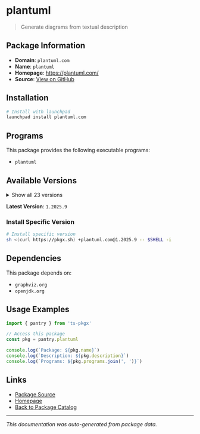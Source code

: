 # plantuml

> Generate diagrams from textual description

## Package Information

- **Domain**: `plantuml.com`
- **Name**: `plantuml`
- **Homepage**: https://plantuml.com/
- **Source**: [View on GitHub](https://github.com/pkgxdev/pantry/tree/main/projects/plantuml.com/package.yml)

## Installation

```bash
# Install with launchpad
launchpad install plantuml.com
```

## Programs

This package provides the following executable programs:

- `plantuml`

## Available Versions

<details>
<summary>Show all 23 versions</summary>

- `1.2025.9`, `1.2025.8`, `1.2025.7`, `1.2025.6`, `1.2025.5`
- `1.2025.4`, `1.2025.3`, `1.2025.2`, `1.2025.1`, `1.2025.0`
- `1.2024.8`, `1.2024.7`, `1.2024.6`, `1.2024.5`, `1.2024.4`
- `1.2024.3`, `1.2024.2`, `1.2024.1`, `1.2024.0`, `1.2023.13`
- `1.2023.12`, `1.2023.11`, `1.2023.10`

</details>

**Latest Version**: `1.2025.9`

### Install Specific Version

```bash
# Install specific version
sh <(curl https://pkgx.sh) +plantuml.com@1.2025.9 -- $SHELL -i
```

## Dependencies

This package depends on:

- `graphviz.org`
- `openjdk.org`

## Usage Examples

```typescript
import { pantry } from 'ts-pkgx'

// Access this package
const pkg = pantry.plantuml

console.log(`Package: ${pkg.name}`)
console.log(`Description: ${pkg.description}`)
console.log(`Programs: ${pkg.programs.join(', ')}`)
```

## Links

- [Package Source](https://github.com/pkgxdev/pantry/tree/main/projects/plantuml.com/package.yml)
- [Homepage](https://plantuml.com/)
- [Back to Package Catalog](../../package-catalog.md)

---

*This documentation was auto-generated from package data.*
